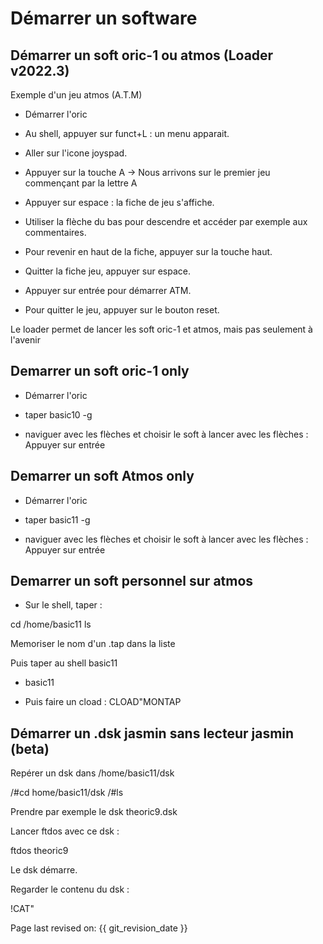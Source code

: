 # Démarrer un software

## Démarrer un soft oric-1 ou atmos (Loader v2022.3)

Exemple d'un jeu atmos (A.T.M)

* Démarrer l'oric

* Au shell, appuyer sur funct+L : un menu apparait.

* Aller sur l'icone joyspad.

* Appuyer sur la touche A -> Nous arrivons sur le premier jeu commençant par la lettre A

* Appuyer sur espace : la fiche de jeu s'affiche.

* Utiliser la flèche du bas pour descendre et accéder par exemple aux commentaires.

* Pour revenir en haut de la fiche, appuyer sur la touche haut.

* Quitter la fiche jeu, appuyer sur espace.

* Appuyer sur entrée pour démarrer ATM.

* Pour quitter le jeu, appuyer sur le bouton reset.

Le loader permet de lancer les soft oric-1 et atmos, mais pas seulement à l'avenir

## Demarrer un soft oric-1 only

* Démarrer l'oric

* taper basic10 -g

* naviguer avec les flèches et choisir le soft à lancer avec les flèches : Appuyer sur entrée

## Demarrer un soft Atmos only

* Démarrer l'oric

* taper basic11 -g

* naviguer avec les flèches et choisir le soft à lancer avec les flèches : Appuyer sur entrée

## Demarrer un soft personnel sur atmos

* Sur le shell, taper :

cd /home/basic11
ls

Memoriser le nom d'un .tap dans la liste

Puis taper au shell basic11

* basic11

* Puis faire un cload : CLOAD"MONTAP

## Démarrer un .dsk jasmin sans lecteur jasmin (beta)

Repérer un dsk dans /home/basic11/dsk

/#cd home/basic11/dsk
/#ls

Prendre par exemple le dsk theoric9.dsk

Lancer ftdos avec ce dsk :

ftdos theoric9

Le dsk démarre.

Regarder le contenu du dsk :

!CAT"


Page last revised on: {{ git_revision_date }}



